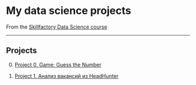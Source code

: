 # My data science projects
From the [Skillfactory Data Science course](https://skillfactory.ru/data-scientist-pro)
***
## Projects
0. [Project 0. Game: Guess the Number](https://github.com/velhoum/sf_data_science/tree/main/project_0)

1. [Project 1. Анализ вакансий из HeadHunter](https://github.com/velhoum/sf_data_science/tree/main/project_1)
